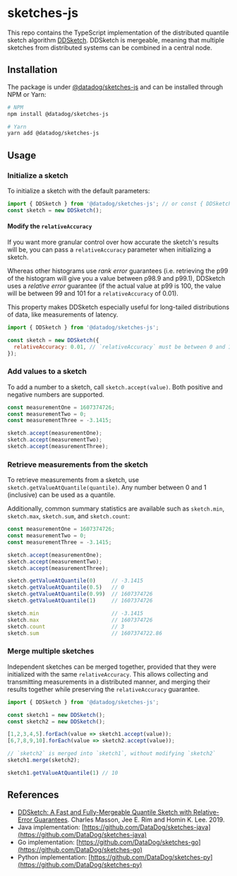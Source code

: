# sketches-js

This repo contains the TypeScript implementation of the distributed quantile sketch algorithm [DDSketch](http://www.vldb.org/pvldb/vol12/p2195-masson.pdf). DDSketch is mergeable, meaning that multiple sketches from distributed systems can be combined in a central node.

## Installation

The package is under [@datadog/sketches-js](https://www.npmjs.com/package/@datadog/sketches-js) and can be installed through NPM or Yarn:

```sh
# NPM
npm install @datadog/sketches-js

# Yarn
yarn add @datadog/sketches-js
```

## Usage

### Initialize a sketch

To initialize a sketch with the default parameters:

```js
import { DDSketch } from '@datadog/sketches-js'; // or const { DDSketch } = require('@datadog/sketches-js');
const sketch = new DDSketch();
```

#### Modify the `relativeAccuracy`

If you want more granular control over how accurate the sketch's results will be, you can pass a `relativeAccuracy` parameter when initializing a sketch.

Whereas other histograms use _rank error_ guarantees (i.e. retrieving the p99 of the histogram will give you a value between p98.9 and p99.1), DDSketch uses a _relative error_ guarantee (if the actual value at p99 is 100, the value will be between 99 and 101 for a `relativeAccuracy` of 0.01).

This property makes DDSketch especially useful for long-tailed distributions of data, like measurements of latency.

```js
import { DDSketch } from '@datadog/sketches-js';

const sketch = new DDSketch({
  relativeAccuracy: 0.01, // `relativeAccuracy` must be between 0 and 1
});
```

### Add values to a sketch

To add a number to a sketch, call `sketch.accept(value)`. Both positive and negative numbers are supported.

```js
const measurementOne = 1607374726;
const measurementTwo = 0;
const measurementThree = -3.1415;

sketch.accept(measurementOne);
sketch.accept(measurementTwo);
sketch.accept(measurementThree);
```

### Retrieve measurements from the sketch

To retrieve measurements from a sketch, use `sketch.getValueAtQuantile(quantile)`. Any number between 0 and 1 (inclusive) can be used as a quantile.

Additionally, common summary statistics are available such as `sketch.min`, `sketch.max`, `sketch.sum`, and `sketch.count`:

```js
const measurementOne = 1607374726;
const measurementTwo = 0;
const measurementThree = -3.1415;

sketch.accept(measurementOne);
sketch.accept(measurementTwo);
sketch.accept(measurementThree);

sketch.getValueAtQuantile(0)     // -3.1415
sketch.getValueAtQuantile(0.5)   // 0
sketch.getValueAtQuantile(0.99)  // 1607374726
sketch.getValueAtQuantile(1)     // 1607374726

sketch.min                       // -3.1415
sketch.max                       // 1607374726
sketch.count                     // 3
sketch.sum                       // 1607374722.86
```

### Merge multiple sketches

Independent sketches can be merged together, provided that they were initialized with the same `relativeAccuracy`. This allows collecting and transmitting measurements in a distributed manner, and merging their results together while preserving the `relativeAccuracy` guarantee.

```js
import { DDSketch } from '@datadog/sketches-js';

const sketch1 = new DDSketch();
const sketch2 = new DDSketch();

[1,2,3,4,5].forEach(value => sketch1.accept(value));
[6,7,8,9,10].forEach(value => sketch2.accept(value));

// `sketch2` is merged into `sketch1`, without modifying `sketch2`
sketch1.merge(sketch2);

sketch1.getValueAtQuantile(1) // 10
```

## References
* [DDSketch: A Fast and Fully-Mergeable Quantile Sketch with Relative-Error Guarantees](http://www.vldb.org/pvldb/vol12/p2195-masson.pdf). Charles Masson, Jee E. Rim and Homin K. Lee. 2019.
* Java implementation: [https://github.com/DataDog/sketches-java](https://github.com/DataDog/sketches-java)
* Go implementation: [https://github.com/DataDog/sketches-go](https://github.com/DataDog/sketches-go)
* Python implementation: [https://github.com/DataDog/sketches-py](https://github.com/DataDog/sketches-py)
